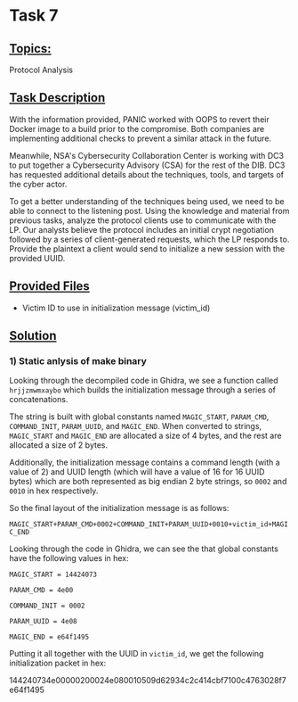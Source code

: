 
# **Task 7**

## <ins>Topics:</ins>

Protocol Analysis

## <ins>Task Description<ins>

With the information provided, PANIC worked with OOPS to revert their Docker image to a build prior to the compromise. Both companies are implementing additional checks to prevent a similar attack in the future.

Meanwhile, NSA's Cybersecurity Collaboration Center is working with DC3 to put together a Cybersecurity Advisory (CSA) for the rest of the DIB. DC3 has requested additional details about the techniques, tools, and targets of the cyber actor.

To get a better understanding of the techniques being used, we need to be able to connect to the listening post. Using the knowledge and material from previous tasks, analyze the protocol clients use to communicate with the LP. Our analysts believe the protocol includes an initial crypt negotiation followed by a series of client-generated requests, which the LP responds to. Provide the plaintext a client would send to initialize a new session with the provided UUID.

## <ins>Provided Files<ins>

<ul>
<li>Victim ID to use in initialization message (victim_id)</li>
</ul>

## <ins>Solution<ins>

### **1) Static anlysis of make binary**

Looking through the decompiled code in Ghidra, we see a function called `hrjjzmwmxaybo` which builds the initialization message through a series of concatenations.

The string is built with global constants named `MAGIC_START`, `PARAM_CMD`, `COMMAND_INIT`, `PARAM_UUID`, and `MAGIC_END`. When converted to strings, `MAGIC_START` and `MAGIC_END` are allocated a size of 4 bytes, and the rest are allocated a size of 2 bytes.

Additionally, the initialization message contains a command length (with a value of 2) and UUID length (which will have a value of 16 for 16 UUID bytes) which are both represented as big endian 2 byte strings, so `0002` and `0010` in hex respectively.

So the final layout of the initialization message is as follows:

`MAGIC_START+PARAM_CMD+0002+COMMAND_INIT+PARAM_UUID+0010+victim_id+MAGIC_END`

Looking through the code in Ghidra, we can see the that global constants have the following values in hex:

`MAGIC_START = 14424073`

`PARAM_CMD = 4e00`

`COMMAND_INIT = 0002`

`PARAM_UUID = 4e08`

`MAGIC_END = e64f1495`

Putting it all together with the UUID in `victim_id`, we get the following initialization packet in hex:

144240734e00000200024e080010509d62934c2c414cbf7100c4763028f7e64f1495